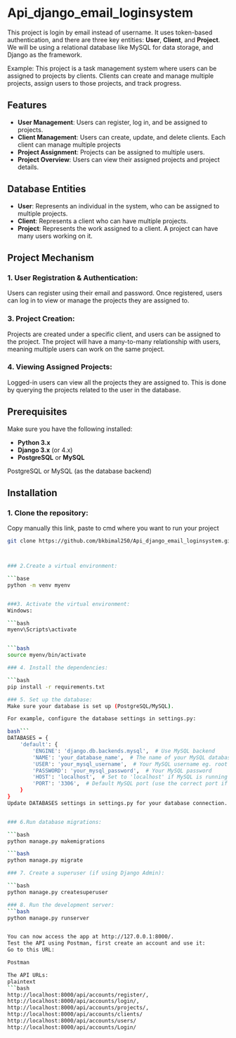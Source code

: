 # Api_django_email_loginsystem

This project is login by email instead of username. It uses token-based authentication, and there are three key entities: **User**, **Client**, and **Project**. We will be using a relational database like MySQL for data storage, and Django as the framework.

Example: This project is a task management system where users can be assigned to projects by clients. Clients can create and manage multiple projects, assign users to those projects, and track progress.

## Features

- **User Management**: Users can register, log in, and be assigned to projects.
- **Client Management**: Users can create, update, and delete clients. Each client can manage multiple projects
- **Project Assignment**: Projects can be assigned to multiple users.
- **Project Overview**: Users can view their assigned projects and project details.

## Database Entities

- **User**: Represents an individual in the system, who can be assigned to multiple projects.
- **Client**: Represents a client who can have multiple projects.
- **Project**: Represents the work assigned to a client. A project can have many users working on it.

## Project Mechanism

### 1. User Registration & Authentication:
Users can register using their email and password. Once registered, users can log in to view or manage the projects they are assigned to.

### 3. Project Creation:
Projects are created under a specific client, and users can be assigned to the project. The project will have a many-to-many relationship with users, meaning multiple users can work on the same project.

### 4. Viewing Assigned Projects:
Logged-in users can view all the projects they are assigned to. This is done by querying the projects related to the user in the database.

## Prerequisites

Make sure you have the following installed:

- **Python 3.x**
- **Django 3.x** (or 4.x)
- **PostgreSQL** or **MySQL**

PostgreSQL or MySQL (as the database backend)

## Installation

### 1. Clone the repository:
Copy manually this link, paste to cmd where you want to run your project


```bash
git clone https://github.com/bkbimal250/Api_django_email_loginsystem.git.git



### 2.Create a virtual environment:

```base
python -m venv myenv


###3. Activate the virtual environment:
Windows:

```bash
myenv\Scripts\activate


```bash
source myenv/bin/activate

### 4. Install the dependencies:

```bash
pip install -r requirements.txt

### 5. Set up the database:
Make sure your database is set up (PostgreSQL/MySQL).

For example, configure the database settings in settings.py:

bash```
DATABASES = {
    'default': {
        'ENGINE': 'django.db.backends.mysql',  # Use MySQL backend
        'NAME': 'your_database_name',  # The name of your MySQL database
        'USER': 'your_mysql_username',  # Your MySQL username eg. root
        'PASSWORD': 'your_mysql_password',  # Your MySQL password
        'HOST': 'localhost',  # Set to 'localhost' if MySQL is running locally
        'PORT': '3306',  # Default MySQL port (use the correct port if it's different)
    }
}
Update DATABASES settings in settings.py for your database connection.


### 6.Run database migrations:

```bash
python manage.py makemigrations

```bash
python manage.py migrate

### 7. Create a superuser (if using Django Admin):

```bash
python manage.py createsuperuser

### 8. Run the development server:
```bash
python manage.py runserver


You can now access the app at http://127.0.0.1:8000/.
Test the API using Postman, first create an account and use it:
Go to this URL:

Postman

The API URLs:
plaintext
```bash
http://localhost:8000/api/accounts/register/,
http://localhost:8000/api/accounts/login/,
http://localhost:8000/api/accounts/projects/,
http://localhost:8000/api/accounts/clients/
http://localhost:8000/api/accounts/users/
http://localhost:8000/api/accounts/Login/
